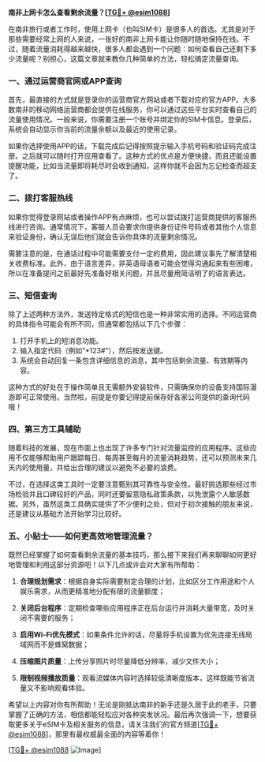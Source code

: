 **南非上网卡怎么查看剩余流量？[[TG💪+ @esim1088](https://t.me/s/esim1088)]**

在南非旅行或者工作时，使用上网卡（也叫SIM卡）是很多人的首选。尤其是对于那些需要经常上网的人来说，一张好的南非上网卡能让你随时随地保持在线。不过，随着流量消耗得越来越快，很多人都会遇到一个问题：如何查看自己还剩下多少流量呢？别担心，这篇文章就来教你几种简单的方法，轻松搞定流量查询。

### 一、通过运营商官网或APP查询

首先，最直接的方式就是登录你的运营商官方网站或者下载对应的官方APP。大多数南非的移动网络运营商都会提供在线服务，你可以通过这些平台实时查看自己的流量使用情况。一般来说，你需要注册一个账号并绑定你的SIM卡信息。登录后，系统会自动显示你当前的流量余额以及最近的使用记录。

如果你选择使用APP的话，下载完成后记得按照提示输入手机号码和验证码完成注册。之后就可以随时打开应用查看了。这种方式的优点是方便快捷，而且还能设置提醒功能，比如当流量即将耗尽时会收到通知，这样你就不会因为忘记检查而超支了。

### 二、拨打客服热线

如果你觉得登录网站或者操作APP有点麻烦，也可以尝试拨打运营商提供的客服热线进行咨询。通常情况下，客服人员会要求你提供身份证件号码或者其他个人信息来验证身份，确认无误后他们就会告诉你具体的流量剩余情况。

需要注意的是，在通话过程中可能需要支付一定的费用，因此建议事先了解清楚相关收费标准。此外，由于语言差异，非英语母语者可能会觉得沟通起来有些困难，所以在准备提问之前最好先准备好相关问题，并且尽量用简洁明了的语言表达。

### 三、短信查询

除了上述两种方法外，发送特定格式的短信也是一种非常实用的选择。不同运营商的具体指令可能会有所不同，但通常都包括以下几个步骤：

1. 打开手机上的短消息功能。
2. 输入指定代码（例如“*123#”），然后按发送键。
3. 系统会自动回复一条包含详细信息的消息，其中包括剩余流量、有效期等内容。

这种方式的好处在于操作简单且无需额外安装软件，只需确保你的设备支持国际漫游即可正常使用。当然啦，前提是你要记得提前保存好各家公司提供的查询代码哦！

### 四、第三方工具辅助

随着科技的发展，现在市面上也出现了许多专门针对流量监控的应用程序。这些应用不仅能够帮助用户跟踪每日、每周甚至每月的流量消耗趋势，还可以预测未来几天内的使用量，并给出合理的建议以避免不必要的浪费。

不过，在选择这类工具时一定要注意甄别其可靠性与安全性。最好挑选那些经过市场检验并且口碑较好的产品，同时还要留意隐私政策条款，以免泄露个人敏感数据。另外，虽然这类工具确实提供了不少便利之处，但对于初次接触的朋友来说，还是建议从基础方法开始学习比较好。

### 五、小贴士——如何更高效地管理流量？

既然已经掌握了如何查看剩余流量的基本技巧，那么接下来我们再来聊聊如何更好地管理和利用这部分资源吧！以下几点或许会对大家有所帮助：

1. **合理规划需求**：根据自身实际需要制定合理的计划，比如区分工作用途和个人娱乐需求，从而更精准地分配有限的流量额度；
   
2. **关闭后台程序**：定期检查哪些应用程序正在后台运行并消耗大量带宽，及时关闭不需要的服务；
   
3. **启用Wi-Fi优先模式**：如果条件允许的话，尽量将手机设置为优先连接无线局域网而不是蜂窝数据；
   
4. **压缩图片质量**：上传分享照片时尽量降低分辨率，减少文件大小；
   
5. **限制视频播放质量**：观看流媒体内容时选择较低清晰度版本，这样既能节省流量又不影响观看体验。

希望以上内容对你有所帮助！无论是刚抵达南非的新手还是久居于此的老手，只要掌握了正确的方法，相信都能轻松应对各种突发状况。最后再次强调一下，想要获取更多关于eSIM卡及相关服务的信息，请关注我们的官方频道[[TG💪+ @esim1088](https://t.me/s/esim1088)]，那里有最权威最全面的内容等着你！

[[TG💪+ @esim1088](https://t.me/s/esim1088) ![Image](https://i.postimg.cc/4NQfJmqS/Snipaste-2025-05-13-00-14-12.png)]
